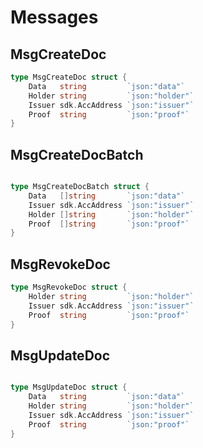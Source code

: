 <!--
order: 3
-->
# Messages

## MsgCreateDoc
```go
type MsgCreateDoc struct {
	Data   string         `json:"data"`
	Holder string         `json:"holder"`
	Issuer sdk.AccAddress `json:"issuer"`
	Proof  string         `json:"proof"`
}
```
## MsgCreateDocBatch
```go

type MsgCreateDocBatch struct {
	Data   []string       `json:"data"`
	Issuer sdk.AccAddress `json:"issuer"`
	Holder []string       `json:"holder"`
	Proof  []string       `json:"proof"`
}
```

## MsgRevokeDoc
```go
type MsgRevokeDoc struct {
	Holder string         `json:"holder"`
	Issuer sdk.AccAddress `json:"issuer"`
	Proof  string         `json:"proof"`
}
```

## MsgUpdateDoc
```go

type MsgUpdateDoc struct {
	Data   string         `json:"data"`
	Holder string         `json:"holder"`
	Issuer sdk.AccAddress `json:"issuer"`
	Proof  string         `json:"proof"`
}
```